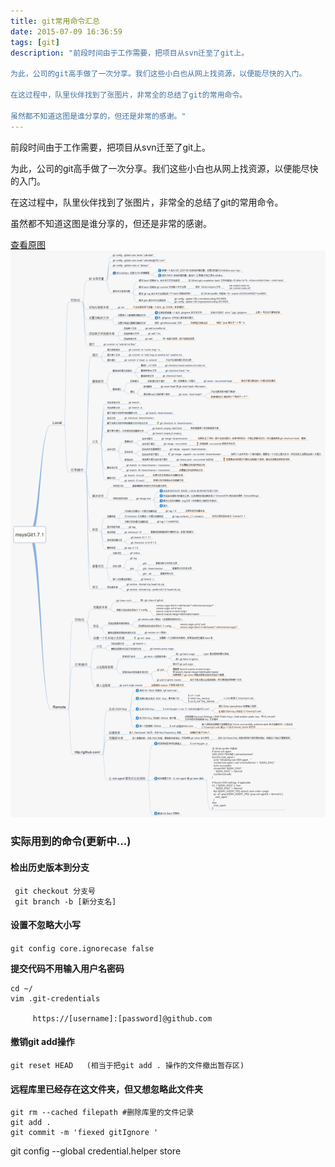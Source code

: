 ```yaml
---
title: git常用命令汇总
date: 2015-07-09 16:36:59
tags: [git]
description: "前段时间由于工作需要，把项目从svn迁至了git上。

为此，公司的git高手做了一次分享。我们这些小白也从网上找资源，以便能尽快的入门。

在这过程中，队里伙伴找到了张图片，非常全的总结了git的常用命令。

虽然都不知道这图是谁分享的，但还是非常的感谢。"
---
```


前段时间由于工作需要，把项目从svn迁至了git上。

为此，公司的git高手做了一次分享。我们这些小白也从网上找资源，以便能尽快的入门。

在这过程中，队里伙伴找到了张图片，非常全的总结了git的常用命令。

虽然都不知道这图是谁分享的，但还是非常的感谢。

<a href="/images/2015/08/2010072023345292.png" target="_blank">查看原图</a>
![](/images/2015/08/2010072023345292.png)

### 实际用到的命令(更新中...)

#### **检出历史版本到分支**

     git checkout 分支号
     git branch -b [新分支名]


#### **设置不忽略大小写**
  `git config core.ignorecase false`

**提交代码不用输入用户名密码**
```
cd ~/  
vim .git-credentials

     https://[username]:[password]@github.com
```

#### **撤销git add操作**

```
git reset HEAD   (相当于把git add . 操作的文件撤出暂存区)
```

#### **远程库里已经存在这文件夹，但又想忽略此文件夹**

```
git rm --cached filepath #删除库里的文件记录
git add .
git commit -m 'fiexed gitIgnore '
```

git config --global credential.helper store
